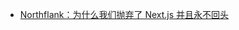 - [Northflank：为什么我们抛弃了 Next.js 并且永不回头](https://northflank.com/blog/why-we-ditched-next-js-and-never-looked-back)